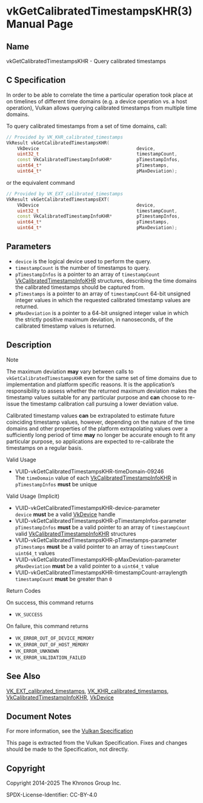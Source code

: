 # vkGetCalibratedTimestampsKHR(3) Manual Page

## Name

vkGetCalibratedTimestampsKHR - Query calibrated timestamps



## [](#_c_specification)C Specification

In order to be able to correlate the time a particular operation took place at on timelines of different time domains (e.g. a device operation vs. a host operation), Vulkan allows querying calibrated timestamps from multiple time domains.

To query calibrated timestamps from a set of time domains, call:

```c++
// Provided by VK_KHR_calibrated_timestamps
VkResult vkGetCalibratedTimestampsKHR(
    VkDevice                                    device,
    uint32_t                                    timestampCount,
    const VkCalibratedTimestampInfoKHR*         pTimestampInfos,
    uint64_t*                                   pTimestamps,
    uint64_t*                                   pMaxDeviation);
```

or the equivalent command

```c++
// Provided by VK_EXT_calibrated_timestamps
VkResult vkGetCalibratedTimestampsEXT(
    VkDevice                                    device,
    uint32_t                                    timestampCount,
    const VkCalibratedTimestampInfoKHR*         pTimestampInfos,
    uint64_t*                                   pTimestamps,
    uint64_t*                                   pMaxDeviation);
```

## [](#_parameters)Parameters

- `device` is the logical device used to perform the query.
- `timestampCount` is the number of timestamps to query.
- `pTimestampInfos` is a pointer to an array of `timestampCount` [VkCalibratedTimestampInfoKHR](https://registry.khronos.org/vulkan/specs/latest/man/html/VkCalibratedTimestampInfoKHR.html) structures, describing the time domains the calibrated timestamps should be captured from.
- `pTimestamps` is a pointer to an array of `timestampCount` 64-bit unsigned integer values in which the requested calibrated timestamp values are returned.
- `pMaxDeviation` is a pointer to a 64-bit unsigned integer value in which the strictly positive maximum deviation, in nanoseconds, of the calibrated timestamp values is returned.

## [](#_description)Description

Note

The maximum deviation **may** vary between calls to `vkGetCalibratedTimestampsKHR` even for the same set of time domains due to implementation and platform specific reasons. It is the application’s responsibility to assess whether the returned maximum deviation makes the timestamp values suitable for any particular purpose and **can** choose to re-issue the timestamp calibration call pursuing a lower deviation value.

Calibrated timestamp values **can** be extrapolated to estimate future coinciding timestamp values, however, depending on the nature of the time domains and other properties of the platform extrapolating values over a sufficiently long period of time **may** no longer be accurate enough to fit any particular purpose, so applications are expected to re-calibrate the timestamps on a regular basis.

Valid Usage

- [](#VUID-vkGetCalibratedTimestampsKHR-timeDomain-09246)VUID-vkGetCalibratedTimestampsKHR-timeDomain-09246  
  The `timeDomain` value of each [VkCalibratedTimestampInfoKHR](https://registry.khronos.org/vulkan/specs/latest/man/html/VkCalibratedTimestampInfoKHR.html) in `pTimestampInfos` **must** be unique

Valid Usage (Implicit)

- [](#VUID-vkGetCalibratedTimestampsKHR-device-parameter)VUID-vkGetCalibratedTimestampsKHR-device-parameter  
  `device` **must** be a valid [VkDevice](https://registry.khronos.org/vulkan/specs/latest/man/html/VkDevice.html) handle
- [](#VUID-vkGetCalibratedTimestampsKHR-pTimestampInfos-parameter)VUID-vkGetCalibratedTimestampsKHR-pTimestampInfos-parameter  
  `pTimestampInfos` **must** be a valid pointer to an array of `timestampCount` valid [VkCalibratedTimestampInfoKHR](https://registry.khronos.org/vulkan/specs/latest/man/html/VkCalibratedTimestampInfoKHR.html) structures
- [](#VUID-vkGetCalibratedTimestampsKHR-pTimestamps-parameter)VUID-vkGetCalibratedTimestampsKHR-pTimestamps-parameter  
  `pTimestamps` **must** be a valid pointer to an array of `timestampCount` `uint64_t` values
- [](#VUID-vkGetCalibratedTimestampsKHR-pMaxDeviation-parameter)VUID-vkGetCalibratedTimestampsKHR-pMaxDeviation-parameter  
  `pMaxDeviation` **must** be a valid pointer to a `uint64_t` value
- [](#VUID-vkGetCalibratedTimestampsKHR-timestampCount-arraylength)VUID-vkGetCalibratedTimestampsKHR-timestampCount-arraylength  
  `timestampCount` **must** be greater than `0`

Return Codes

On success, this command returns

- `VK_SUCCESS`

On failure, this command returns

- `VK_ERROR_OUT_OF_DEVICE_MEMORY`
- `VK_ERROR_OUT_OF_HOST_MEMORY`
- `VK_ERROR_UNKNOWN`
- `VK_ERROR_VALIDATION_FAILED`

## [](#_see_also)See Also

[VK\_EXT\_calibrated\_timestamps](https://registry.khronos.org/vulkan/specs/latest/man/html/VK_EXT_calibrated_timestamps.html), [VK\_KHR\_calibrated\_timestamps](https://registry.khronos.org/vulkan/specs/latest/man/html/VK_KHR_calibrated_timestamps.html), [VkCalibratedTimestampInfoKHR](https://registry.khronos.org/vulkan/specs/latest/man/html/VkCalibratedTimestampInfoKHR.html), [VkDevice](https://registry.khronos.org/vulkan/specs/latest/man/html/VkDevice.html)

## [](#_document_notes)Document Notes

For more information, see the [Vulkan Specification](https://registry.khronos.org/vulkan/specs/latest/html/vkspec.html#vkGetCalibratedTimestampsKHR)

This page is extracted from the Vulkan Specification. Fixes and changes should be made to the Specification, not directly.

## [](#_copyright)Copyright

Copyright 2014-2025 The Khronos Group Inc.

SPDX-License-Identifier: CC-BY-4.0